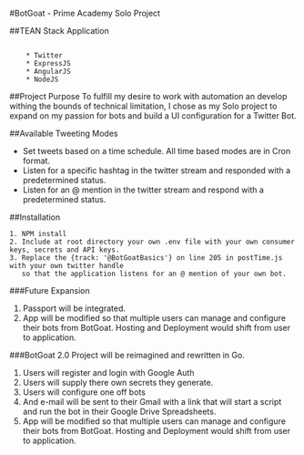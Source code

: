 #BotGoat - Prime Academy Solo Project

##TEAN Stack Application

```

	* Twitter
	* ExpressJS
	* AngularJS
	* NodeJS
```

##Project Purpose
To fulfill my desire to work with automation an develop withing the bounds of technical limitation, I chose as my Solo project to expand on my passion for bots and build a UI configuration for a Twitter Bot.

##Available Tweeting Modes

- Set tweets based on a time schedule.  All time based modes are in Cron format.
- Listen for a specific hashtag in the twitter stream and responded with a predetermined status.
- Listen for an @ mention in the twitter stream and respond with a predetermined status.


##Installation
```
1. NPM install
2. Include at root directory your own .env file with your own consumer keys, secrets and API keys.
3. Replace the {track: '@BotGoatBasics'} on line 205 in postTime.js with your own twitter handle
   so that the application listens for an @ mention of your own bot.
```

###Future Expansion
1. Passport will be integrated.
2. App will be modified so that multiple users can manage and configure their bots from BotGoat.  Hosting and Deployment would shift from user to application.

###BotGoat 2.0
Project will be reimagined and rewritten in Go.
1. Users will register and login with Google Auth
2. Users will supply there own secrets they generate.
3. Users will configure one off bots
4. And e-mail will be sent to their Gmail with a link that will start a script and run the bot in their Google Drive Spreadsheets.
5. App will be modified so that multiple users can manage and configure their bots from BotGoat.  Hosting and Deployment would shift from user to application.

